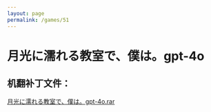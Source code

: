 ```yaml
---
layout: page
permalink: /games/51
---
```



# 月光に濡れる教室で、僕は。gpt-4o

## 机翻补丁文件：

[月光に濡れる教室で、僕は。gpt-4o.rar](../resources/%E6%9C%88%E5%85%89%E3%81%AB%E6%BF%A1%E3%82%8C%E3%82%8B%E6%95%99%E5%AE%A4%E3%81%A7%E3%80%81%E5%83%95%E3%81%AF%E3%80%82gpt-4o.rar)

 

